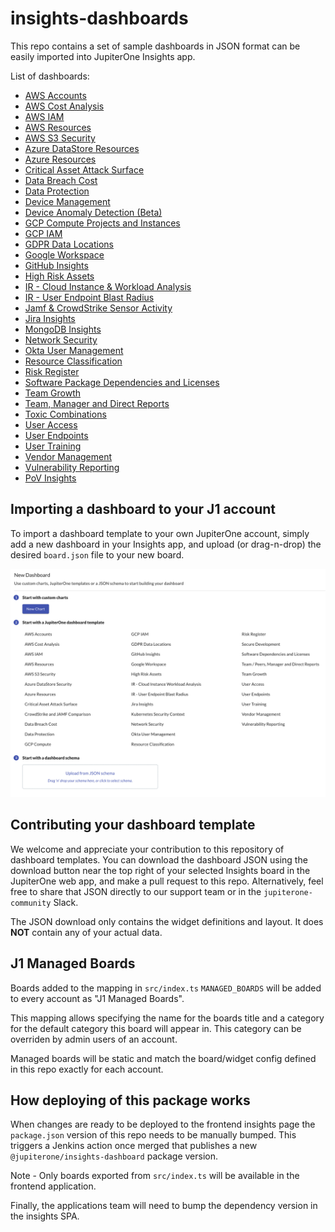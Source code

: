 # insights-dashboards

This repo contains a set of sample dashboards in JSON format can be easily
imported into JupiterOne Insights app.

List of dashboards:

- [AWS Accounts](src/boards/aws-accounts/)
- [AWS Cost Analysis](src/boards/aws-cost-analysis)
- [AWS IAM](src/boards/aws-iam/)
- [AWS Resources](src/boards/aws-resources/)
- [AWS S3 Security](src/boards/aws-s3-security/)
- [Azure DataStore Resources](src/boards/azure-datastore-security/)
- [Azure Resources](src/boards/azure-resources/)
- [Critical Asset Attack Surface](src/boards/critical-attack-surface)
- [Data Breach Cost](src/boards/data-breach-cost/)
- [Data Protection](src/boards/data-protection/)
- [Device Management](src/boards/device-management/)
- [Device Anomaly Detection (Beta)](src/boards/device-anomaly-detection-beta/)
- [GCP Compute Projects and Instances](src/boards/gcp-compute/)
- [GCP IAM](src/boards/gcp-iam/)
- [GDPR Data Locations](src/boards/gdpr-data-locations/)
- [Google Workspace](src/boards/google-workspace/)
- [GitHub Insights](src/boards/github-insights)
- [High Risk Assets](src/boards/high-risk-assets/)
- [IR - Cloud Instance & Workload Analysis](src/boards/cloud-instance-workload-analysis)
- [IR - User Endpoint Blast Radius](src/boards/user-endpoint-blast-radius/)
- [Jamf & CrowdStrike Sensor Activity](src/boards/jamf-crowdstrike/)
- [Jira Insights](src/boards/jira-insights/)
- [MongoDB Insights](src/boards/mongodb-insights/)
- [Network Security](src/boards/network-security/)
- [Okta User Management](src/boards/okta-user-management/)
- [Resource Classification](src/boards/resource-classification/)
- [Risk Register](src/boards/risk-register/)
- [Software Package Dependencies and Licenses](src/boards/code-deps-licenses/)
- [Team Growth](src/boards/team-growth/)
- [Team, Manager and Direct Reports](src/boards/team-manager-direct-reports/)
- [Toxic Combinations](src/boards/toxic-combinations/)
- [User Access](src/boards/user-access/)
- [User Endpoints](src/boards/user-endpoints/)
- [User Training](src/boards/user-training/)
- [Vendor Management](src/boards/vendor-mgmt/)
- [Vulnerability Reporting](src/boards/vuln-reporting/)
- [PoV Insights](src/boards/pov-insights/)

## Importing a dashboard to your J1 account

To import a dashboard template to your own JupiterOne account, simply
add a new dashboard in your Insights app, and upload (or drag-n-drop)
the desired `board.json` file to your new board.

![j1-insights-upload](j1-insights-upload.png)

## Contributing your dashboard template

We welcome and appreciate your contribution to this repository of
dashboard templates. You can download the dashboard JSON using the
download button near the top right of your selected Insights board
in the JupiterOne web app, and make a pull request to this repo.
Alternatively, feel free to share that JSON directly to our support
team or in the `jupiterone-community` Slack.

The JSON download only contains the widget definitions and layout.
It does **NOT** contain any of your actual data.

## J1 Managed Boards

Boards added to the mapping in `src/index.ts` `MANAGED_BOARDS` will be added to every account as "J1 Managed Boards".

This mapping allows specifying the name for the boards title and a category for the default category this board will appear in. This category can be overriden by admin users of an account.

Managed boards will be static and match the board/widget config defined in this repo exactly for each account.

## How deploying of this package works

When changes are ready to be deployed to the frontend insights page the `package.json` version
of this repo needs to be manually bumped. This triggers a Jenkins action once merged that publishes a new
`@jupiterone/insights-dashboard` package version.

Note - Only boards exported from `src/index.ts` will be available in the frontend application.

Finally, the applications team will need to bump the dependency version in the insights SPA.
